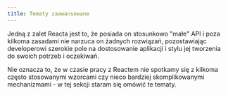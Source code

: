 ```yaml
---
title: Tematy zaawansowane
---
```


Jedną z zalet Reacta jest to, że posiada on stosunkowo "małe" API i poza kilkoma zasadami nie narzuca on żadnych rozwiązań, pozostawiając developerowi szerokie pole na dostosowanie aplikacji i stylu jej tworzenia do swoich potrzeb i oczekiwań.

Nie oznacza to, że w czasie pracy z Reactem nie spotkamy się z kilkoma często stosowanymi wzorcami czy nieco bardziej skomplikowanymi mechanizmami - w tej sekcji staram się omówić te tematy.
